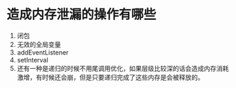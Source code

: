 # 造成内存泄漏的操作有哪些

1. 闭包
2. 无效的全局变量
3. addEventListener
4. setInterval
5. 还有一种是递归的时候不用尾调用优化，如果层级比较深的话会造成内存消耗激增，有时候还会崩，但是只要递归完成了这些内存是会被释放的。